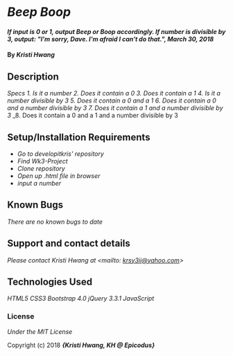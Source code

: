 # _Beep Boop_

#### _If input is 0 or 1, output Beep or Boop accordingly.  If number is divisible by 3, output: "I'm sorry, Dave. I'm afraid I can't do that.", March 30, 2018_

#### By _**Kristi Hwang**_

## Description
_Specs_
_1. Is it a number_
_2. Does it contain a 0_
_3. Does it contain a 1_
_4. Is it a number divisible by 3_
_5. Does it contain a 0 and a 1_
_6. Does it contain a 0 and a number divisible by 3_
_7. Does it contain a 1 and a number divisible by 3_
_8. Does it contain a 0 and a 1 and a number divisible by 3


## Setup/Installation Requirements

* _Go to developitkris' repository_
* _Find Wk3-Project_
* _Clone repository_
* _Open up .html file in browser_
* _input a number_


## Known Bugs

_There are no known bugs to date_

## Support and contact details

_Please contact Kristi Hwang at <mailto: krsy3ii@yahoo.com>_

## Technologies Used

_HTML5_
_CSS3_
_Bootstrap 4.0_
_jQuery 3.3.1_
_JavaScript_


### License

*Under the MIT License*

Copyright (c) 2018 **_{Kristi Hwang, KH @ Epicodus}_**
